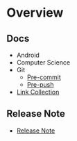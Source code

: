 # Overview

## Docs

- Android
- Computer Science
- Git
    - [Pre-commit](Pre-commit.md)
    - [Pre-push](Pre-push.md)
- [Link Collection](Link-Collection.md)

## Release Note
- [Release Note](Release-Note.md)
